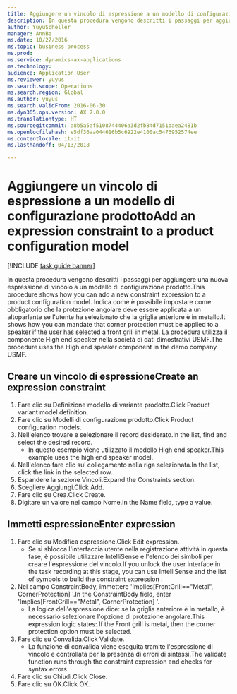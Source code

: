 ```yaml
--- 
title: Aggiungere un vincolo di espressione a un modello di configurazione prodotto
description: In questa procedura vengono descritti i passaggi per aggiungere una nuova espressione di vincolo a un modello di configurazione prodotto.
author: YuyuScheller
manager: AnnBe
ms.date: 10/27/2016
ms.topic: business-process
ms.prod: 
ms.service: dynamics-ax-applications
ms.technology: 
audience: Application User
ms.reviewer: yuyus
ms.search.scope: Operations
ms.search.region: Global
ms.author: yuyus
ms.search.validFrom: 2016-06-30
ms.dyn365.ops.version: AX 7.0.0
ms.translationtype: HT
ms.sourcegitcommit: a8b5a5af5108744406a3d2fb84d7151baea2481b
ms.openlocfilehash: e5df36aa044616b5c6922e4100ac5476952574ee
ms.contentlocale: it-it
ms.lasthandoff: 04/13/2018

---
```

# <a name="add-an-expression-constraint-to-a-product-configuration-model"></a><span data-ttu-id="24d60-103">Aggiungere un vincolo di espressione a un modello di configurazione prodotto</span><span class="sxs-lookup"><span data-stu-id="24d60-103">Add an expression constraint to a product configuration model</span></span>

[!INCLUDE [task guide banner](../../includes/task-guide-banner.md)]

<span data-ttu-id="24d60-104">In questa procedura vengono descritti i passaggi per aggiungere una nuova espressione di vincolo a un modello di configurazione prodotto.</span><span class="sxs-lookup"><span data-stu-id="24d60-104">This procedure shows how you can add a new constraint expression to a product configuration model.</span></span> <span data-ttu-id="24d60-105">Indica come è possibile impostare come obbligatorio che la protezione angolare deve essere applicata a un altoparlante se l'utente ha selezionato che la griglia anteriore è in metallo.</span><span class="sxs-lookup"><span data-stu-id="24d60-105">It shows how you can mandate that corner protection must be applied to a speaker if the user has selected a front grill in metal.</span></span> <span data-ttu-id="24d60-106">La procedura utilizza il componente High end speaker nella società di dati dimostrativi USMF.</span><span class="sxs-lookup"><span data-stu-id="24d60-106">The procedure uses the High end speaker component in the demo company USMF.</span></span>


## <a name="create-an-expression-constraint"></a><span data-ttu-id="24d60-107">Creare un vincolo di espressione</span><span class="sxs-lookup"><span data-stu-id="24d60-107">Create an expression constraint</span></span>
1. <span data-ttu-id="24d60-108">Fare clic su Definizione modello di variante prodotto.</span><span class="sxs-lookup"><span data-stu-id="24d60-108">Click Product variant model definition.</span></span>
2. <span data-ttu-id="24d60-109">Fare clic su Modelli di configurazione prodotto.</span><span class="sxs-lookup"><span data-stu-id="24d60-109">Click Product configuration models.</span></span>
3. <span data-ttu-id="24d60-110">Nell'elenco trovare e selezionare il record desiderato.</span><span class="sxs-lookup"><span data-stu-id="24d60-110">In the list, find and select the desired record.</span></span>
    * <span data-ttu-id="24d60-111">In questo esempio viene utilizzato il modello High end speaker.</span><span class="sxs-lookup"><span data-stu-id="24d60-111">This example uses the high end speaker model.</span></span>  
4. <span data-ttu-id="24d60-112">Nell'elenco fare clic sul collegamento nella riga selezionata.</span><span class="sxs-lookup"><span data-stu-id="24d60-112">In the list, click the link in the selected row.</span></span>
5. <span data-ttu-id="24d60-113">Espandere la sezione Vincoli.</span><span class="sxs-lookup"><span data-stu-id="24d60-113">Expand the Constraints section.</span></span>
6. <span data-ttu-id="24d60-114">Scegliere Aggiungi.</span><span class="sxs-lookup"><span data-stu-id="24d60-114">Click Add.</span></span>
7. <span data-ttu-id="24d60-115">Fare clic su Crea.</span><span class="sxs-lookup"><span data-stu-id="24d60-115">Click Create.</span></span>
8. <span data-ttu-id="24d60-116">Digitare un valore nel campo Nome.</span><span class="sxs-lookup"><span data-stu-id="24d60-116">In the Name field, type a value.</span></span>

## <a name="enter-expression"></a><span data-ttu-id="24d60-117">Immetti espressione</span><span class="sxs-lookup"><span data-stu-id="24d60-117">Enter expression</span></span>
1. <span data-ttu-id="24d60-118">Fare clic su Modifica espressione.</span><span class="sxs-lookup"><span data-stu-id="24d60-118">Click Edit expression.</span></span>
    * <span data-ttu-id="24d60-119">Se si sblocca l'interfaccia utente nella registrazione attività in questa fase, è possibile utilizzare IntelliSense e l'elenco dei simboli per creare l'espressione del vincolo.</span><span class="sxs-lookup"><span data-stu-id="24d60-119">If you unlock the user interface in the task recording at this stage, you can use IntelliSense and the list of symbols to build the constraint expression .</span></span>  
2. <span data-ttu-id="24d60-120">Nel campo ConstraintBody, immettere 'Implies[FrontGrill=="Metal", CornerProtection] '.</span><span class="sxs-lookup"><span data-stu-id="24d60-120">In the ConstraintBody field, enter 'Implies[FrontGrill=="Metal", CornerProtection] '.</span></span>
    * <span data-ttu-id="24d60-121">La logica dell'espressione dice: se la griglia anteriore è in metallo, è necessario selezionare l'opzione di protezione angolare.</span><span class="sxs-lookup"><span data-stu-id="24d60-121">This expression logic states: If the Front grill is  metal, then the corner protection option must be selected.</span></span>  
3. <span data-ttu-id="24d60-122">Fare clic su Convalida.</span><span class="sxs-lookup"><span data-stu-id="24d60-122">Click Validate.</span></span>
    * <span data-ttu-id="24d60-123">La funzione di convalida viene eseguita tramite l'espressione di vincolo e controllata per la presenza di errori di sintassi.</span><span class="sxs-lookup"><span data-stu-id="24d60-123">The validate function runs through the constraint expression and checks for syntax errors.</span></span>  
4. <span data-ttu-id="24d60-124">Fare clic su Chiudi.</span><span class="sxs-lookup"><span data-stu-id="24d60-124">Click Close.</span></span>
5. <span data-ttu-id="24d60-125">Fare clic su OK.</span><span class="sxs-lookup"><span data-stu-id="24d60-125">Click OK.</span></span>


